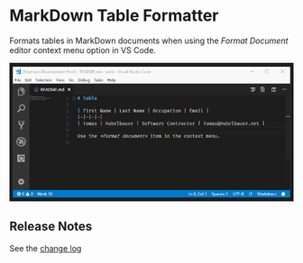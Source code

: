 # MarkDown Table Formatter

Formats tables in MarkDown documents when using the *Format Document* editor context menu option in VS Code.

![Screenshot](screenshot.gif)

## Release Notes

See the [change log](CHANGELOG.md)
